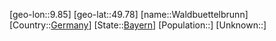﻿---
location: [49.78,9.85]
type: City
tags:
- geo/City


SpocWebEntityId: 35403
isDeleted: false
confidential: public

---
[geo-lon::9.85]
[geo-lat::49.78]
[name::Waldbuettelbrunn]
[Country::[Germany](geo/Continent/Europe/Germany.md)]
[State::[Bayern](geo/Continent/Europe/Germany/Bayern.md)]
[Population::]
[Unknown::]

